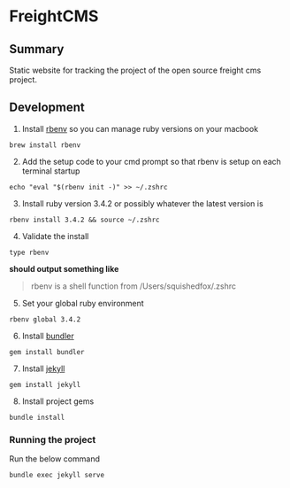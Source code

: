 # FreightCMS

## Summary

Static website for tracking the project of the open source freight cms project.

## Development

1. Install [rbenv](https://formulae.brew.sh/formula/rbenv) so you can manage ruby versions on your macbook

```
brew install rbenv
```

2. Add the setup code to your cmd prompt so that rbenv is setup on each terminal startup

```
echo "eval "$(rbenv init -)" >> ~/.zshrc
```

3. Install ruby version 3.4.2 or possibly whatever the latest version is

```
rbenv install 3.4.2 && source ~/.zshrc
```

4. Validate the install

```
type rbenv
```

**should output something like** 

> rbenv is a shell function from /Users/squishedfox/.zshrc

5. Set your global ruby environment

```
rbenv global 3.4.2
```

6. Install [bundler](https://bundler.io/guides/getting_started.html)

```
gem install bundler
```

7. Install [jekyll](https://jekyllrb.com/)

```
gem install jekyll
```

8. Install project gems

```
bundle install
```

### Running the project

Run the below command

```
bundle exec jekyll serve
````

